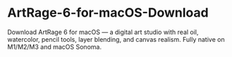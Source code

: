 # ArtRage-6-for-macOS-Download
Download ArtRage 6 for macOS — a digital art studio with real oil, watercolor, pencil tools, layer blending, and canvas realism. Fully native on M1/M2/M3 and macOS Sonoma.
